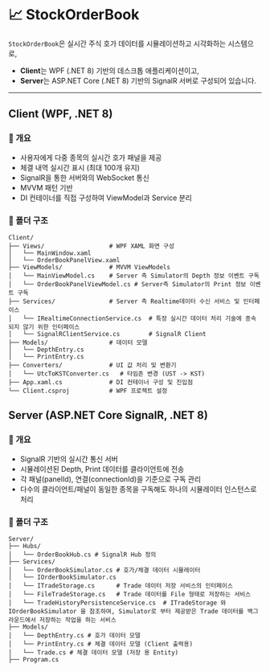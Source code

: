 # 📈 StockOrderBook

`StockOrderBook`은 실시간 주식 호가 데이터를 시뮬레이션하고 시각화하는 시스템으로,  
- **Client**는 WPF (.NET 8) 기반의 데스크톱 애플리케이션이고,
- **Server**는 ASP.NET Core (.NET 8) 기반의 SignalR 서버로 구성되어 있습니다.

---

## Client (WPF, .NET 8)
### 📌 개요

- 사용자에게 다중 종목의 실시간 호가 패널을 제공
- 체결 내역 실시간 표시 (최대 100개 유지)
- SignalR을 통한 서버와의 WebSocket 통신
- MVVM 패턴 기반
- DI 컨테이너를 직접 구성하여 ViewModel과 Service 분리

### 📁 폴더 구조
```
Client/
├── Views/                  # WPF XAML 화면 구성
│   └── MainWindow.xaml
│   └── OrderBookPanelView.xaml
├── ViewModels/             # MVVM ViewModels
│   └── MainViewModel.cs    # Server 측 Simulator의 Depth 정보 이벤트 구독
│   └── OrderBookPanelViewModel.cs # Server측 Simulator의 Print 정보 이벤트 구독
├── Services/               # Server 측 Realtime데이터 수신 서비스 및 인터페이스
│   └── IRealtimeConnectionService.cs  # 특정 실시간 데이터 처리 기술에 종속되지 않기 위한 인터페이스
│   └── SignalRClientService.cs        # SignalR Client
├── Models/                 # 데이터 모델
│   └── DepthEntry.cs
│   └── PrintEntry.cs
├── Converters/             # UI 값 처리 및 변환기
│   └── UtcToKSTConverter.cs   # 타임존 변경 (UST -> KST)
├── App.xaml.cs             # DI 컨테이너 구성 및 진입점
└── Client.csproj           # WPF 프로젝트 설정
```




## Server (ASP.NET Core SignalR, .NET 8)
### 📌 개요
- SignalR 기반의 실시간 통신 서버
- 시뮬레이션된 Depth, Print 데이터를 클라이언트에 전송
- 각 패널(panelId), 연결(connectionId)을 기준으로 구독 관리
- 다수의 클라이언트/패널이 동일한 종목을 구독해도 하나의 시뮬레이터 인스턴스로 처리

### 📁 폴더 구조
```
Server/
├── Hubs/
│   └── OrderBookHub.cs # SignalR Hub 정의
├── Services/
│   └── OrderBookSimulator.cs # 호가/체결 데이터 시뮬레이터
│   └── IOrderBookSimulator.cs
│   └── ITradeStorage.cs      # Trade 데이터 저장 서비스의 인터페이스
│   └── FileTradeStorage.cs   # Trade 데이터를 File 형태로 저장하는 서비스
│   └── TradeHistoryPersistenceService.cs  # ITradeStorage 와 IOrderBookSimulator 을 참조하여, Simulator로 부터 제공받은 Trade 데이터를 백그라운드에서 저장하는 작업을 하는 서비스
├── Models/
│   └── DepthEntry.cs # 호가 데이터 모델
│   └── PrintEntry.cs # 체결 데이터 모델 (Client 출력용)
│   └── Trade.cs # 체결 데이터 모델 (저장 용 Entity)
├── Program.cs
```
